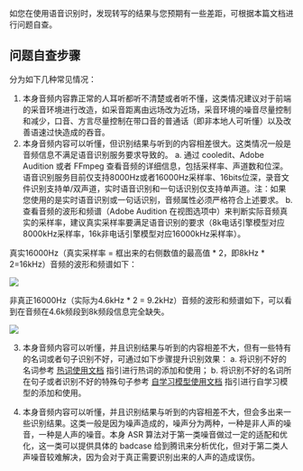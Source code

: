 ﻿如您在使用语音识别时，发现转写的结果与您预期有一些差距，可根据本篇文档进行问题自查。

## 问题自查步骤
分为如下几种常见情况：
1. 本身音频内容靠正常的人耳听都听不清楚或者听不懂，这类情况建议对于前端的采音环境进行改造，如采音距离由远场改为近场，采音环境的噪音尽量控制和减少，口音、方言尽量控制在带口音的普通话（即非本地人可听懂）以及改善语速过快造成的吞音。
2. 本身音频内容可以听懂，但识别结果与听到的内容相差很大。这类情况一般是音频信息不满足语音识别服务要求导致的。
a. 通过 cooledit、Adobe Audition 或者 FFmpeg 查看音频的详细信息，包括采样率、声道数和位深。语音识别服务目前仅支持8000Hz或者16000Hz采样率、16bits位深，录音文件识别支持单/双声道，实时语音识别和一句话识别仅支持单声道。注：如果您使用的是实时语音识别或一句话识别，音频属性必须严格符合上述要求。
b. 查看音频的波形和频谱（Adobe Audition 在视图选项中）来判断实际音频真实的采样率，建议真实采样率要满足语音识别的要求（8k电话引擎模型对应8000kHz采样率，16k非电话引擎模型对应16000kHz采样率）。

真实16000Hz（真实采样率 = 框出来的右侧数值的最高值 * 2，即8kHz * 2=16kHz）音频的波形和频谱如下：

![](https://main.qcloudimg.com/raw/41723778873034c551762b0cfe488b87.png)

非真正16000Hz（实际为4.6kHz * 2 = 9.2kHz）音频的波形和频谱如下，可以看到在音频在4.6k频段到8k频段信息完全缺失。

![](https://main.qcloudimg.com/raw/101715d28afb43ea32a846f21bce2b6a.png)

3. 本身音频内容可以听懂，并且识别结果与听到的内容相差不大，但有一些特有的名词或者句子识别不好，可通过如下步骤提升识别效果：
a. 将识别不好的名词参考 [热词使用文档](https://cloud.tencent.com/document/product/1093/40996) 指引进行热词的添加和使用；
b. 将识别不好的名词所在句子或者识别不好的特殊句子参考 [自学习模型使用文档](https://cloud.tencent.com/document/product/1093/38416) 指引进行自学习模型的添加和使用。

4. 本身音频内容可以听懂，并且识别结果与听到的内容相差不大，但会多出来一些识别结果。这类一般是因为噪声造成的，噪声分为两种，一种是非人声的噪音，一种是人声的噪音。本身 ASR 算法对于第一类噪音做过一定的适配和优化，这一类可以提供具体的 badcase 给到腾讯来分析优化，但对于第二类人声噪音较难解决，因为会对于真正需要识别出来的人声的造成误伤。